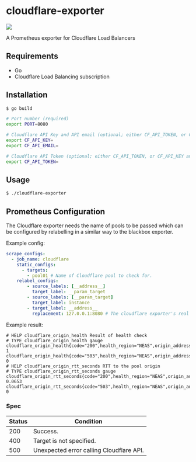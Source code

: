 cloudflare-exporter
===================

[![][workflow-badge]][workflow-link]

A Prometheus exporter for Cloudflare Load Balancers

## Requirements

- Go
- Cloudflare Load Balancing subscription

## Installation

```sh
$ go build
```

```sh
# Port number (required)
export PORT=8080

# Cloudflare API Key and API email (optional; either CF_API_TOKEN, or CF_API_KEY and CF_API_EMAI are required)
export CF_API_KEY=
export CF_API_EMAIL=

# Cloudflare API Token (optional; either CF_API_TOKEN, or CF_API_KEY and CF_API_EMAI are required)
export CF_API_TOKEN=
```

## Usage

```sh
$ ./cloudflare-exporter
```

## Prometheus Configuration

The Cloudflare exporter needs the name of pools to be passed which can be
configured by relabelling in a similar way to the blackbox exporter.

Example config:

```yaml
scrape_configs:
  - job_name: cloudflare
    static_configs:
      - targets:
        - pool01 # Name of Cloudflare pool to check for.
    relabel_configs:
        - source_labels: [__address__]
          target_label: __param_target
        - source_labels: [__param_target]
          target_label: instance
        - target_label: __address__
          replacement: 127.0.0.1:8080 # The cloudflare exporter's real hostname:port.
```

Example result:

```
# HELP cloudflare_origin_health Result of health check
# TYPE cloudflare_origin_health gauge
cloudflare_origin_health{code="200",health_region="NEAS",origin_address="www01.example.com",pool_name="pool01"} 1
cloudflare_origin_health{code="503",health_region="NEAS",origin_address="www02.example.com",pool_name="pool01"} 0
# HELP cloudflare_origin_rtt_seconds RTT to the pool origin
# TYPE cloudflare_origin_rtt_seconds gauge
cloudflare_origin_rtt_seconds{code="200",health_region="NEAS",origin_address="www01.example.com",pool_name="pool01"} 0.0653
cloudflare_origin_rtt_seconds{code="503",health_region="NEAS",origin_address="www02.example.com",pool_name="pool01"} 0
```

### Spec

| Status | Condition                                |
|--------|------------------------------------------|
| 200    | Success.                                 |
| 400    | Target is not specified.                 |
| 500    | Unexpected error calling Cloudflare API. |

[workflow-link]:    https://github.com/chitoku-k/cloudflare-exporter/actions?query=branch:master
[workflow-badge]:   https://img.shields.io/github/workflow/status/chitoku-k/cloudflare-exporter/CI%20Workflow/master.svg?style=flat-square
